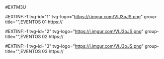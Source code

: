 #EXTM3U

#EXTINF:-1 tvg-id="1" tvg-logo="https://i.imgur.com/VIJ3oJS.png" group-title="",EVENTOS 01
https://

#EXTINF:-1 tvg-id="2" tvg-logo="https://i.imgur.com/VIJ3oJS.png" group-title="",EVENTOS 02
https://



#EXTINF:-1 tvg-id="3" tvg-logo="https://i.imgur.com/VIJ3oJS.png" group-title="",EVENTOS 03
https://

